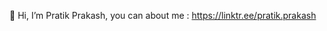 👋 Hi, I’m Pratik Prakash, you can about me : https://linktr.ee/pratik.prakash
<!---
scanpratik/scanpratik is a ✨ special ✨ repository because its `README.md` (this file) appears on your GitHub profile.
You can click the Preview link to take a look at your changes.
--->

